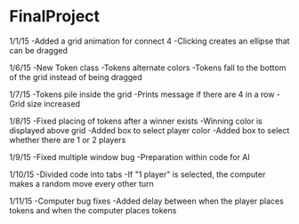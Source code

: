 FinalProject
============

1/1/15
-Added a grid animation for connect 4
-Clicking creates an ellipse that can be dragged

1/6/15
-New Token class
-Tokens alternate colors
-Tokens fall to the bottom of the grid instead of being dragged

1/7/15
-Tokens pile inside the grid
-Prints message if there are 4 in a row
-Grid size increased

1/8/15
-Fixed placing of tokens after a winner exists
-Winning color is displayed above grid
-Added box to select player color
-Added box to select whether there are 1 or 2 players

1/9/15
-Fixed multiple window bug
-Preparation within code for AI

1/10/15
-Divided code into tabs
-If "1 player" is selected, the computer makes a random move every other turn

1/11/15
-Computer bug fixes
-Added delay between when the player places tokens and when the computer places tokens